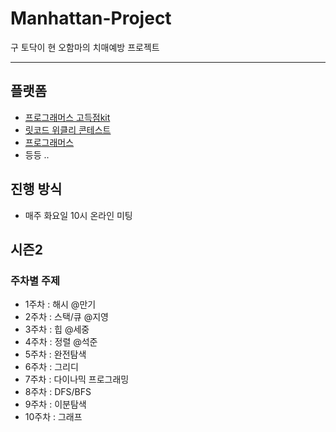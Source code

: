 # Manhattan-Project
구 토닥이 현 오함마의 치매예방 프로젝트

--- 

## 플랫폼
- [프로그래머스 고득점kit](https://school.programmers.co.kr/learn/challenges?tab=algorithm_practice_kit)
- [릿코드 위클리 콘테스트](https://leetcode.com/contest/weekly-contest-361/)
- [프로그래머스](https://school.programmers.co.kr/learn/challenges?order=acceptance_desc&page=1)
- 등등 .. 


## 진행 방식
- 매주 화요일 10시 온라인 미팅

## 시즌2 
### 주차별 주제
- 1주차 : 해시 @만기
- 2주차 : 스택/큐 @지영
- 3주차 : 힙 @세중
- 4주차 : 정렬 @석준
- 5주차 : 완전탐색
- 6주차 : 그리디
- 7주차 : 다이나믹 프로그래밍
- 8주차 : DFS/BFS
- 9주차 : 이분탐색
- 10주차 : 그래프
